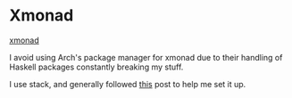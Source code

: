 # Xmonad

[xmonad](https://xmonad.org)

I avoid using Arch's package manager for xmonad due to their handling of Haskell packages constantly breaking my stuff.

I use stack, and generally followed [this](https://sitr.us/2018/05/13/build-xmonad-with-stack.html) post to help me set it up.
